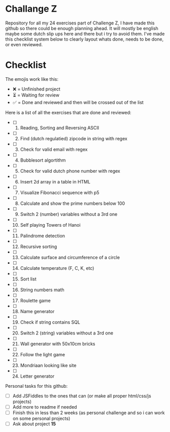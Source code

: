 # Challange Z
 Repository for all my 24 exercises part of Challenge Z, I have made this github so there could be enough planning ahead. It will mostly be english maybe some dutch slip ups here and there but i try to avoid them. I've made this checklist system below to clearly layout whats done, needs to be done, or even reviewed.

# Checklist
 The emojis work like this:
 - :x: = Unfinished project
 - :hourglass_flowing_sand: = Waiting for review
 - :white_check_mark: = Done and reviewed and then will be crossed out of the list

 Here is a list of all the exercises that are done and reviewed:
 - [ ] 1. Reading, Sorting and Reversing ASCII
 - [ ] 2. Find (dutch regulatied) zipcode in string with regex
 - [ ] 3. Check for valid email with regex
 - [ ] 4. Bubblesort algortithm
 - [ ] 5. Check for valid dutch phone number with regex
 - [ ] 6. Insert 2d array in a table in HTML
 - [ ] 7. Visualize Fibonacci sequence with p5
 - [ ] 8. Calculate and show the prime numbers below 100
 - [ ] 9. Switch 2 (number) variables without a 3rd one
 - [ ] 10. Self playing Towers of Hanoi
 - [ ] 11. Palindrome detection
 - [ ] 12. Recursive sorting
 - [ ] 13. Calculate surface and circumference of a circle
 - [ ] 14. Calculate temperature (F, C, K, etc)
 - [ ] 15. Sort list
 - [ ] 16. String numbers math
 - [ ] 17. Roulette game
 - [ ] 18. Name generator
 - [ ] 19. Check if string contains SQL
 - [ ] 20. Switch 2 (string) variables without a 3rd one
 - [ ] 21. Wall generator with 50x10cm bricks
 - [ ] 22. Follow the light game
 - [ ] 23. Mondriaan looking like site
 - [ ] 24. Letter generator

 Personal tasks for this github:
 - [ ] Add JSFiddles to the ones that can (or make all proper html/css/js projects)
 - [ ] Add more to readme if needed
 - [ ] Finish this in less than 2 weeks (as personal challenge and so i can work on some personal projects)
 - [ ] Ask about project **15** 
